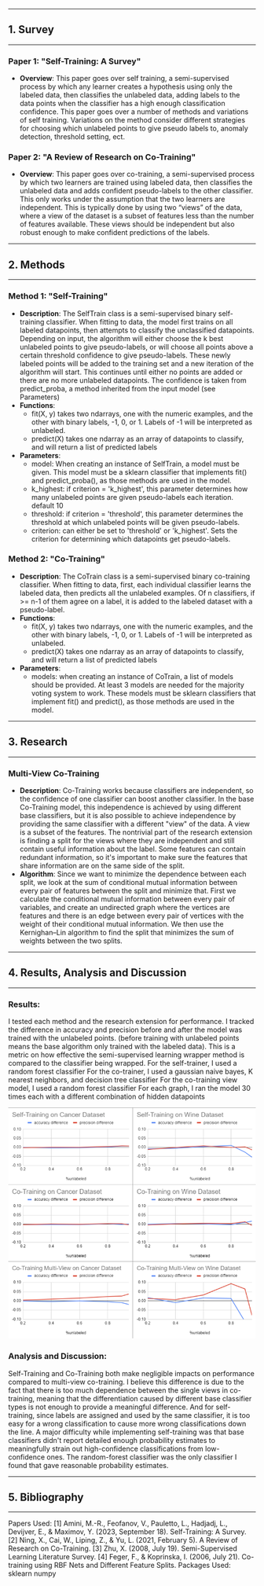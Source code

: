 -----
## **1. Survey**
-----
### **Paper 1: "Self-Training: A Survey"**
- **Overview**: This paper goes over self training, a semi-supervised process by which any learner creates a hypothesis using only the labeled data, then classifies the unlabeled data, adding labels to the data points when the classifier has a high enough classification confidence. This paper goes over a number of methods and variations of self training. Variations on the method consider different strategies for choosing which unlabeled points to give pseudo labels to, anomaly detection, threshold setting, ect. 
### **Paper 2: "A Review of Research on Co-Training"**
- **Overview**: This paper goes over co-training, a semi-supervised process by which two learners are trained using labeled data, then classifies the unlabeled data and adds confident pseudo-labels to the other classifier. This only works under the assumption that the two learners are independent. This is typically done by using two “views” of the data, where a view of the dataset is a subset of features less than the number of features available. These views should be independent but also robust enough to make confident predictions of the labels.

-----
## **2. Methods**
-----
### **Method 1: "Self-Training"**
- **Description**: The SelfTrain class is a semi-supervised binary self-training classifier. When fitting to data, the model first trains on all labeled datapoints, then attempts to classify the unclassified datapoints. Depending on input, the algorithm will either choose the k best unlabeled points to give pseudo-labels, or will choose all points above a certain threshold confidence to give pseudo-labels. These newly labeled points will be added to the training set and a new iteration of the algorithm will start. This continues until either no points are added or there are no more unlabeled datapoints. The confidence is taken from predict_proba, a method inherited from the input model (see Parameters)
- **Functions**:
  - fit(X, y) takes two ndarrays, one with the numeric examples, and the other with binary labels, -1, 0, or 1. Labels of -1 will be interpreted as unlabeled.
  - predict(X) takes one ndarray as an array of datapoints to classify, and will return a list of predicted labels
- **Parameters**:
  - model: When creating an instance of SelfTrain, a model must be given. This model must be a sklearn classifier that implements fit() and predict_proba(), as those methods are used in the model.
  - k_highest: if criterion = 'k_highest', this parameter determines how many unlabeled points are given pseudo-labels each iteration. default 10
  - threshold: if criterion = 'threshold', this parameter determines the threshold at which unlabeled points will be given pseudo-labels. 
  - criterion: can either be set to 'threshold' or 'k_highest'. Sets the criterion for determining which datapoints get pseudo-labels.
### **Method 2: "Co-Training"**
- **Description**: The CoTrain class is a semi-supervised binary co-training classifier. When fitting to data, first, each individual classifier learns the labeled data, then predicts all the unlabeled examples. Of n classifiers, if >= n-1 of them agree on a label, it is added to the labeled dataset with a pseudo-label.
- **Functions**:
  - fit(X, y) takes two ndarrays, one with the numeric examples, and the other with binary labels, -1, 0, or 1. Labels of -1 will be interpreted as unlabeled.
  - predict(X) takes one ndarray as an array of datapoints to classify, and will return a list of predicted labels
- **Parameters**:
  - models: when creating an instance of CoTrain, a list of models should be provided. At least 3 models are needed for the majority voting system to work. These models must be sklearn classifiers that implement fit() and predict(), as those methods are used in the model.

-----
## **3. Research**
-----
### **Multi-View Co-Training**
- **Description**: Co-Training works because classifiers are independent, so the confidence of one classifier can boost another classifier. In the base Co-Training model, this independence is achieved by using different base classifiers, but it is also possible to achieve independence by providing the same classifier with a different "view" of the data. A view is a subset of the features. The nontrivial part of the research extension is finding a split for the views where they are independent and still contain useful information about the label. Some features can contain redundant information, so it's important to make sure the features that share information are on the same side of the split.
- **Algorithm**: Since we want to minimize the dependence between each split, we look at the sum of conditional mutual information between every pair of features between the split and minimize that. First we calculate the conditional mutual information between every pair of variables, and create an undirected graph where the vertices are features and there is an edge between every pair of vertices with the weight of their conditional mutual information. We then use the Kernighan–Lin algorithm to find the split that minimizes the sum of weights between the two splits.

-----
## **4. Results, Analysis and Discussion**
-----
### **Results**:
I tested each method and the research extension for performance. I tracked the difference in accuracy and precision before and after the model was trained with the unlabeled points. (before training with unlabeled points means the base algorithm only trained with the labeled data). This is a metric on how effective the semi-supervised learning wrapper method is compared to the classifier being wrapped.
For the self-trainer, I used a random forest classifier
For the co-trainer, I used a gaussian naive bayes, K nearest neighbors, and decision tree classifier
For the co-training view model, I used a random forest classifier
For each graph, I ran the model 30 times each with a different combination of hidden datapoints

![Graphs for data](dataplot.png)
### **Analysis and Discussion**:
Self-Training and Co-Training both make negligible impacts on performance compared to multi-view co-training.
I believe this difference is due to the fact that there is too much dependence between the single views in co-training, meaning that the differentiation caused by different base classifier types is not enough to provide a meaningful difference. And for self-training, since labels are assigned and used by the same classifier, it is too easy for a wrong classification to cause more wrong classifications down the line.
A major difficulty while implementing self-training was that base classifiers didn't report detailed enough probability estimates to meaningfully strain out high-confidence classifications from low-confidence ones. The random-forest classifier was the only classifier I found that gave reasonable probability estimates. 

-----
## **5. Bibliography**
-----
Papers Used:
[1] Amini, M.-R., Feofanov, V., Pauletto, L., Hadjadj, L., Devijver, E., & Maximov, Y. (2023, September 18). Self-Training: A Survey.
[2] Ning, X., Cai, W., Liping, Z., & Yu, L. (2021, February 5). A Review of Research on Co-Training.
[3] Zhu, X. (2008, July 19). Semi-Supervised Learning Literature Survey.
[4] Feger, F., & Koprinska, I. (2006, July 21). Co-training using RBF Nets and Different Feature Splits.
Packages Used:
sklearn
numpy
